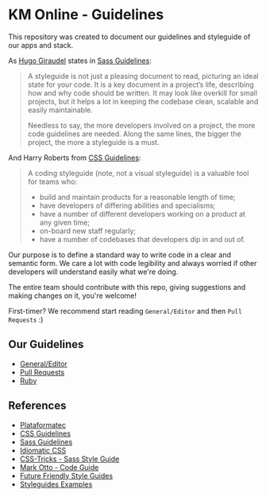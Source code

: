 KM Online - Guidelines
======================

This repository was created to document our guidelines and styleguide of our apps and stack.

As [Hugo Giraudel](http://hugogiraudel.com/) states in [Sass Guidelines](https://sass-guidelin.es/#introduction):

> A styleguide is not just a pleasing document to read, picturing an ideal state for your code. It is a key document in a project’s life, describing how and why code should be written. It may look like overkill for small projects, but it helps a lot in keeping the codebase clean, scalable and easily maintainable.
>
> Needless to say, the more developers involved on a project, the more code guidelines are needed. Along the same lines, the bigger the project, the more a styleguide is a must.

And Harry Roberts from [CSS Guidelines](http://cssguidelin.es/#the-importance-of-a-styleguide):

> A coding styleguide (note, not a visual styleguide) is a valuable tool for teams who:
> * build and maintain products for a reasonable length of time;
> * have developers of differing abilities and specialisms;
> * have a number of different developers working on a product at any given time;
> * on-board new staff regularly;
> * have a number of codebases that developers dip in and out of.

Our purpose is to define a standard way to write code in a clear and semantic form. We care a lot with code legibility and always worried if other developers will understand easily what we're doing.

The entire team should contribute with this repo, giving suggestions and making changes on it, you're welcome!

First-timer? We recommend start reading `General/Editor` and then `Pull Requests` :)

## Our Guidelines

* [General/Editor](https://github.com/kmonline/guidelines/blob/master/resources/general.md)
* [Pull Requests](https://github.com/kmonline/guidelines/blob/master/resources/pull_requests.md)
* [Ruby](https://github.com/kmonline/guidelines/blob/master/resources/ruby.md)

## References

* [Plataformatec](http://guidelines.plataformatec.com.br/)
* [CSS Guidelines](http://cssguidelin.es/)
* [Sass Guidelines](https://sass-guidelin.es)
* [Idiomatic CSS](https://github.com/necolas/idiomatic-css)
* [CSS-Tricks - Sass Style Guide](https://css-tricks.com/sass-style-guide/)
* [Mark Otto - Code Guide](https://github.com/mdo/code-guide)
* [Future Friendly Style Guides](https://speakerdeck.com/lukebrooker/future-friendly-style-guides)
* [Styleguides Examples](http://styleguides.io/examples)
